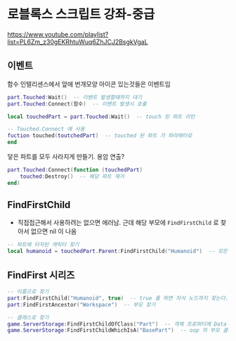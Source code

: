 # 로블록스 스크립트 강좌-중급

https://www.youtube.com/playlist?list=PL6Zm_z30gEKRhtuWuq6ZhJCJ2BsgkVgaL

## 이벤트
함수 인텔리센스에서 앞에 번개모양 아이콘 있는것들은 이벤트임

```lua
part.Touched:Wait()  -- 이벤트 발생할때까지 대기
part.Touched:Connect(함수)  -- 이벤트 발생시 호출

local touchedPart = part.Touched:Wait()  -- touch 된 파트 리턴

-- Touched.Connect 에 사용
fuction touched(toutchedPart)  -- touched 된 파트 가 파라매터로
end
```

닿은 파트를 모두 사라지게 만들기. 용암 연출?
```lua
part.Touched:Connect(function (touchedPart)
    touched:Destroy()  -- 해당 파트 제거
end)
```

## FindFirstChild
- 직접접근해서 사용하려는 없으면 에러남. 근데 해당 부모에 `FindFirstChild` 로 찾아서 없으면 nil 이 나옴
```lua
-- 파트에 터치된 캐릭터 찾기
local humanoid = touchedPart.Parent:FindFirstChild("Humanoid")  -- 모든 캐릭터는 Humanoid 라는 오브젝트가 있음 이걸로 캐릭터인지 판별
```

## FindFirst 시리즈
```lua
-- 이름으로 찾기
part:FindFirstChild("Humanoid", true)  -- true 를 하면 자식 노드까지 찾는다. 느림
part:FindFirstAncestor("Workspace")  -- 부모 찾기

-- 클래스로 찾기
game.ServerStorage:FindFirstChildOfClass("Part")  -- 객체 프로퍼티에 Data - class name 을 기준으로 찾음. 정확한 클래스명
game.ServerStorage:FindFirstChildWhichIsA("BasePart")  -- oop 의 부모 클래스로도 찾기 가능합
```

